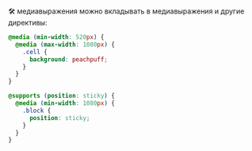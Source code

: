 ---
---

🛠 медиавыражения можно вкладывать в медиавыражения и другие директивы:

```css
@media (min-width: 520px) {
  @media (max-width: 1080px) {
    .cell {
      background: peachpuff;
    }
  }
}
```

```css
@supports (position: sticky) {
  @media (min-width: 1080px) {
    .block {
      position: sticky;
    }
  }
}
```
